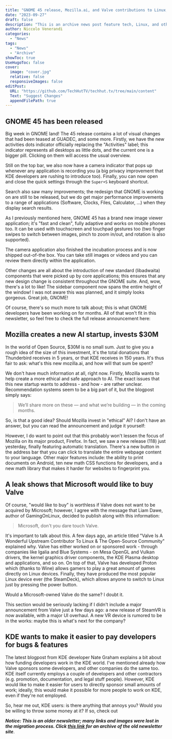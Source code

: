 ```yaml
---
title: "GNOME 45 release, Mozilla.ai, and Valve contributions to Linux, and more!"
date: "2023-09-27"
draft: false
description: "This is an archive news post feature tech, Linux, and other open-source news. This is an older article that was part of a migration. There will be missing images, broken links, and potentially other issues."
author: Niccolo Venerandi
categories:
  - "News"
tags:
  - "News"
  - "Archive"
showToc: true
UseHugoToc: false
cover:
  image: "cover.jpg"
  relative: false
  responsiveImages: false
editPost:
  URL: "https://github.com/TechHutTV/techhut.tv/tree/main/content"
  Text: "Suggest Changes"
  appendFilePath: true
---
```


## GNOME 45 has been released

Big week in GNOME land! The 45 release contains a lot of visual changes that had been teased at GUADEC, and some more. Firstly, we have the new activities dots indicator officially replacing the "Activities" label; this indicator represents all desktops as little dots, and the current one is a bigger pill. Clicking on them will access the usual overview.

Still on the top bar, we also now have a camera indicator that pops up whenever any application is recording you (a big privacy improvement that KDE developers are rushing to introduce too). Finally, you can now open and close the quick settings through the `Super+S` keyboard shortcut.

Search also saw many improvements; the redesign that GNOME is working on are still to be released, but we do get major performance improvements to a range of applications (Software, Clocks, Files, Calculator, ...) when they display search results.

As I previously mentioned here, GNOME 45 has a brand new image viewer application; it's "fast and clean", fully adaptive and works on mobile phones too. It can be used with touchscreen and touchpad gestures too (two finger swipes to switch between images, pinch to zoom in/out, and rotation is also supported).

The camera application also finished the incubation process and is now shipped out-of-the box. You can take still images or videos and you can review them directly within the application.

Other changes are all about the introduction of new standard (libadwaita) components that were picked up by core applications; this ensures that any new design change is consistent throughout the GNOME suite. And, wow, there's a lot to like! The sidebar component now spans the entire height of the window! I was not aware this was planned, and it simply looks gorgeous. Great job, GNOME!

Of course, there's so much more to talk about; this is what GNOME developers have been working on for months. All of that won't fit in this newsletter, so feel free to check the full release announcement here:

## Mozilla creates a new AI startup, invests $30M

In the world of Open Source, $30M is no small sum. Just to give you a rough idea of the size of this investment, it's the total donations that Thunderbird receives in 5 years, or that KDE receives in 150 years. It's thus fair to ask: what's this new mozilla.ai, and how will that sum be spent?

We don't have much information at all, right now. Firstly, Mozilla wants to help create a more ethical and safe approach to AI. The exact issues that this new startup wants to address - and how - are rather unclear. Recommendation systems seem to be a big part of it, but the blogpost simply says:

> We’ll share more on these — and what we’re building — in the coming months.

So, is that a good idea? Should Mozilla invest in "ethical" AI? I don't have an answer, but you can read the announcement and judge it yourself:

However, I do want to point out that this probably won't lessen the focus of Mozilla on its major product, Firefox. In fact, we saw a new release (118) just yesterday, finally featuring automatic translation. There's a new button in the address bar that you can click to translate the entire webpage content to your language. Other major features include: the ability to print documents on Android, ten new math CSS functions for developers, and a new math library that makes it harder for websites to fingerprint you.

## A leak shows that Microsoft would like to buy Valve

Of course, "would like to buy" is worthless if Valve does not want to be acquired by Microsoft; however, I agree with the message that Liam Dawe, author of GamingOnLinux, decided to publish along with this information:

> Microsoft, don't you dare touch Valve.

It's important to talk about this. A few days ago, an article titled "Valve Is A Wonderful Upstream Contributor To Linux & The Open-Source Community" explained why. Valve has either worked on or sponsored work - through companies like Igalia and Blue Systems - on Mesa OpenGL and Vulkan drivers, the kernel graphics driver components, the KDE Plasma desktop and applications, and so on. On top of that, Valve has developed Proton which (thanks to Wine) allows gamers to play a great amount of games directly on Linux devices. Finally, they have produced the most popular Linux device ever (the SteamDeck), which allows anyone to switch to Linux just by pressing the power button.

Would a Microsoft-owned Valve do the same? I doubt it.

This section would be seriously lacking if I didn't include a major announcement from Valve just a few days ago: a new release of SteamVR is now available, with a major UI overhaul. A new VR device is rumored to be in the works: maybe this is what's next for the company?

## KDE wants to make it easier to pay developers for bugs & features

The latest blogpost from KDE developer Nate Graham explains a bit about how funding developers work in the KDE world. I've mentioned already how Valve sponsors some developers, and other companies do the same too. KDE itself currently employs a couple of developers and other contractors (e.g. promotion, documentation, and legal stuff people). However, KDE would like to make it easier for users to directly sponsor small amounts of work; ideally, this would make it possible for more people to work on KDE, even if they're not employed.

So, hear me out, KDE users: is there anything that annoys you? Would you be willing to throw some money at it? If so, check out

**_Notice: This is an older newsletter; many links and images were lost in the migration process. Click [this link](https://archive.techhut.tv/) for an archive of the old newsletter site_**.
